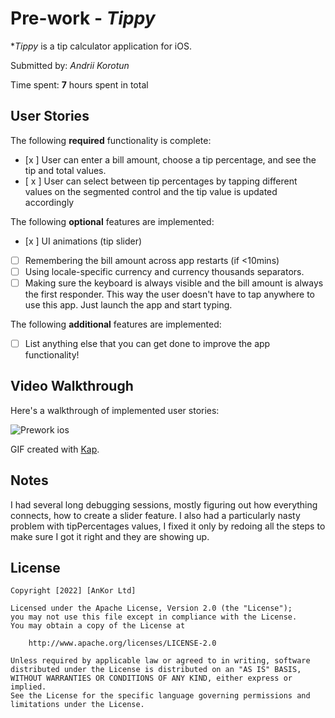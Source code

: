 # Pre-work - *Tippy*

**Tippy* is a tip calculator application for iOS.

Submitted by: *Andrii Korotun*

Time spent: **7** hours spent in total

## User Stories

The following **required** functionality is complete:

* [x ] User can enter a bill amount, choose a tip percentage, and see the tip and total values.
* [ x ] User can select between tip percentages by tapping different values on the segmented control and the tip value is updated accordingly

The following **optional** features are implemented:

* [x ] UI animations (tip slider)
* [ ] Remembering the bill amount across app restarts (if <10mins)
* [ ] Using locale-specific currency and currency thousands separators.
* [ ] Making sure the keyboard is always visible and the bill amount is always the first responder. This way the user doesn't have to tap anywhere to use this app. Just launch the app and start typing.

The following **additional** features are implemented:

- [ ] List anything else that you can get done to improve the app functionality!

## Video Walkthrough

Here's a walkthrough of implemented user stories:

<img src='https://media.giphy.com/media/p770dIKvYeCyp6xDuf/giphy.gif' title='Prework ios' width='' alt='Prework ios' />

GIF created with [Kap](https://getkap.co/).

## Notes

I had several long debugging sessions, mostly figuring out how everything connects, how to create a slider feature. I also had a particularly nasty problem with tipPercentages values, I fixed it only by redoing all the steps to make sure I got it right and they are showing up. 

## License

    Copyright [2022] [AnKor Ltd]

    Licensed under the Apache License, Version 2.0 (the "License");
    you may not use this file except in compliance with the License.
    You may obtain a copy of the License at

        http://www.apache.org/licenses/LICENSE-2.0

    Unless required by applicable law or agreed to in writing, software
    distributed under the License is distributed on an "AS IS" BASIS,
    WITHOUT WARRANTIES OR CONDITIONS OF ANY KIND, either express or implied.
    See the License for the specific language governing permissions and
    limitations under the License.
